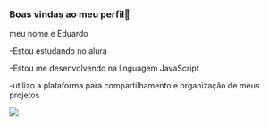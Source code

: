 ### Boas vindas ao meu perfil🖤

meu nome e Eduardo 

-Estou estudando no alura

-Estou me desenvolvendo na linguagem JavaScript

-utilizo a plataforma para compartilhamento e organização de meus projetos 

![](https://github.com/edu332/edu332/assets/172087725/2807ab45-50f0-451a-99ff-9f3e1cc47ea3)

